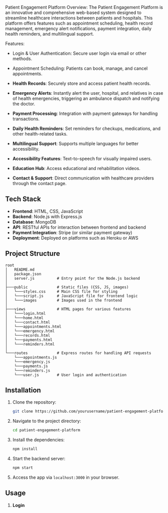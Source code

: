 Patient Engagement Platform
Overview:
The Patient Engagement Platform is an innovative and comprehensive web-based system designed to streamline healthcare interactions between patients and hospitals. This platform offers features such as appointment scheduling, health record management, emergency alert notifications, payment integration, daily health reminders, and multilingual support.

Features:
- Login & User Authentication: Secure user login via email or other methods.

- Appointment Scheduling: Patients can book, manage, and cancel appointments.
- **Health Records**: Securely store and access patient health records.
- **Emergency Alerts**: Instantly alert the user, hospital, and relatives in case of health emergencies, triggering an ambulance dispatch and notifying the doctor.
- **Payment Processing**: Integration with payment gateways for handling transactions.
- **Daily Health Reminders**: Set reminders for checkups, medications, and other health-related tasks.
- **Multilingual Support**: Supports multiple languages for better accessibility.
- **Accessibility Features**: Text-to-speech for visually impaired users.
- **Education Hub**: Access educational and rehabilitation videos.
- **Contact & Support**: Direct communication with healthcare providers through the contact page.

## Tech Stack
- **Frontend**: HTML, CSS, JavaScript
- **Backend**: Node.js with Express.js
- **Database**: MongoDB
- **API**: RESTful APIs for interaction between frontend and backend
- **Payment Integration**: Stripe (or similar payment gateway)
- **Deployment**: Deployed on platforms such as Heroku or AWS

## Project Structure
```
root
│   README.md
│   package.json
│   server.js          # Entry point for the Node.js backend
│
├───public             # Static files (CSS, JS, images)
│   └───styles.css     # Main CSS file for styling
│   └───script.js      # JavaScript file for frontend logic
│   └───images         # Images used in the frontend
│
├───views              # HTML pages for various features
│   └───login.html
│   └───home.html
│   └───contact.html
│   └───appointments.html
│   └───emergency.html
│   └───records.html
│   └───payments.html
│   └───reminders.html
│
└───routes             # Express routes for handling API requests
    └───appointments.js
    └───emergency.js
    └───payments.js
    └───reminders.js
    └───user.js        # User login and authentication
```

## Installation

1. Clone the repository:
   ```bash
   git clone https://github.com/yourusername/patient-engagement-platform.git
   ```

2. Navigate to the project directory:
   ```bash
   cd patient-engagement-platform
   ```

3. Install the dependencies:
   ```bash
   npm install
   ```

4. Start the backend server:
   ```bash
   npm start
   ```

5. Access the app via `localhost:3000` in your browser.

## Usage

1. **Login**
